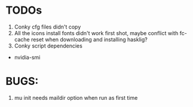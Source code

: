 # TODOs

1. Conky cfg files didn't copy
2. All the icons install fonts didn't work first shot, maybe conflict with fc-cache reset when downloading and installing hasklig?
3. Conky script dependencies
 - nvidia-smi
 

# BUGS:
1. mu init needs maildir option when run as first time

